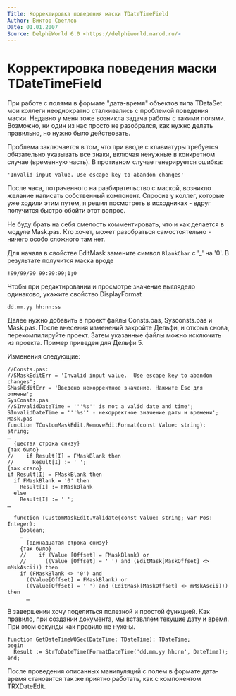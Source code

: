 ```yaml
---
Title: Корректировка поведения маски TDateTimeField
Author: Виктор Светлов
Date: 01.01.2007
Source: DelphiWorld 6.0 <https://delphiworld.narod.ru/>
---
```



Корректировка поведения маски TDateTimeField
============================================

При работе с полями в формате "дата-время" объектов типа TDataSet мои
коллеги неоднократно сталкивались с проблемой поведения маски. Недавно у
меня тоже возникла задача работы с такими полями. Возможно, ни один из
нас просто не разобрался, как нужно делать правильно, но нужно было
действовать.

Проблема заключается в том, что при вводе с клавиатуры требуется
обязательно указывать все знаки, включая ненужные в конкретном случае
(временную часть). В противном случае генерируется ошибка:

    'Invalid input value. Use escape key to abandon changes'

После часа, потраченного на разбирательство с маской, возникло желание
написать собственный компонент. Спросив у коллег, которые уже ходили
этим путем, я решил посмотреть в исходниках - вдруг получится быстро
обойти этот вопрос.

Не буду брать на себя смелость комментировать, что и как делается в
модуле Mask.pas. Кто хочет, может разобраться самостоятельно - ничего
особо сложного там нет.

Для начала в свойстве EditMask замените символ `BlankChar` с '\_' на
'0'. В результате получится маска вроде

    !99/99/99 99:99:99;1;0

Чтобы при редактировании и просмотре значение выглядело одинаково,
укажите свойство DisplayFormat

    dd.mm.yy hh:nn:ss

Далее нужно добавить в проект файлы Consts.pas, Sysconsts.pas и
Mask.pas. После внесения изменений закройте Дельфи, и открыв снова,
перекомпилируйте проект. Затем указанные файлы можно исключить из
проекта. Пример приведен для Дельфи 5.

Изменения следующие:

    //Consts.pas:
    //SMaskEditErr = 'Invalid input value.  Use escape key to abandon changes';
    SMaskEditErr = 'Введено некорректное значение. Нажмите Esc для отмены';
    SysConsts.pas 
    //SInvalidDateTime = '''%s'' is not a valid date and time';
    SInvalidDateTime = '''%s'' - некорректное значение даты и времени';
    Mask.pas 
    function TCustomMaskEdit.RemoveEditFormat(const Value: string): string;
    …
      {шестая строка снизу}
    {так было}
    //    if Result[I] = FMaskBlank then
    //      Result[I] := ' ';
    {так стало}
    if Result[I] = FMaskBlank then
      if FMaskBlank = '0' then
        Result[I] := FMaskBlank
      else
        Result[I] := ' ';
    …
     
      function TCustomMaskEdit.Validate(const Value: string; var Pos: Integer):
        Boolean;
        …
          {одинадцатая строка снизу}
        {так было}
        //    if (Value [Offset] = FMaskBlank) or
        //      ((Value [Offset] = ' ') and (EditMask[MaskOffset] <> mMskAscii)) then
        if (FMaskBlank <> '0') and
          ((Value[Offset] = FMaskBlank) or
          ((Value[Offset] = ' ') and (EditMask[MaskOffset] <> mMskAscii))) then
          …

В завершении хочу поделиться полезной и простой функцией. Как правило,
при создании документа, мы вставляем текущие дату и время. При этом
секунды как правило не нужны.

    function GetDateTimeWOSec(DateTime: TDateTime): TDateTime;
    begin
      Result := StrToDateTime(FormatDateTime('dd.mm.yy hh:nn', DateTime));
    end;

После проведения описанных манипуляций с полем в формате дата-время
становится так же приятно работать, как с компонентом TRXDateEdit.



 
